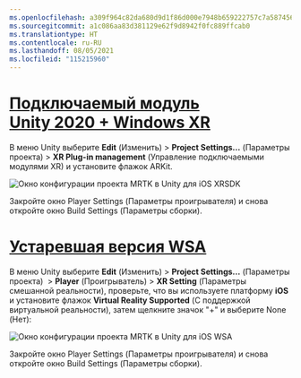```yaml
---
ms.openlocfilehash: a309f964c82da680d9d1f86d000e7948b659222757c7a5874563e8625d74082e
ms.sourcegitcommit: a1c086aa83d381129e62f9d8942f0fc889ffcab0
ms.translationtype: HT
ms.contentlocale: ru-RU
ms.lasthandoff: 08/05/2021
ms.locfileid: "115215960"
---
```

# <a name="unity-2020--windows-xr-plugin"></a>[Подключаемый модуль Unity 2020 + Windows XR](#tab/winxr)

В меню Unity выберите **Edit** (Изменить) > **Project Settings...** (Параметры проекта) > **XR Plug-in management** (Управление подключаемыми модулями XR) и установите флажок ARKit.

![Окно конфигурации проекта MRTK в Unity для iOS XRSDK](../images/mr-learning-asa/asa-05-section3-step1-2-1-XRSDK-ios.png)

Закройте окно Player Settings (Параметры проигрывателя) и снова откройте окно Build Settings (Параметры сборки).

# <a name="legacy-wsa"></a>[Устаревшая версия WSA](#tab/wsa)

В меню Unity выберите **Edit** (Изменить) > **Project Settings...** (Параметры проекта)  > **Player** (Проигрыватель) >  **XR Setting** (Параметры смешанной реальности), проверьте, что вы используете платформу **iOS** и установите флажок **Virtual Reality Supported** (С поддержкой виртуальной реальности), затем щелкните значок "+" и выберите None (Нет):

![Окно конфигурации проекта MRTK в Unity для iOS WSA](../images/mr-learning-asa/asa-05-section3-step1-2-1-Legacy-ios.PNG)

Закройте окно Player Settings (Параметры проигрывателя) и снова откройте окно Build Settings (Параметры сборки).
